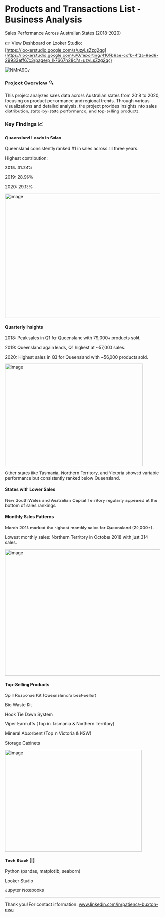 # Products and Transactions List - Business Analysis
Sales Performance Across Australian States (2018-2020)

👉 View Dashboard on Looker Studio: [https://lookerstudio.google.com/s/uzyLsZzg2qg](https://lookerstudio.google.com/u/0/reporting/4105b6ae-ccfb-4f2a-9ed6-29933eff67c3/page/p_lk7667h28c?s=uzyLsZzg2qg)

![NMrA9Cy](https://github.com/user-attachments/assets/ab9251f1-ec06-4dc3-8cc8-8d89faf08e97)

### Project Overview 🔍 
This project analyzes sales data across Australian states from 2018 to 2020, focusing on product performance and regional trends. Through various visualizations and detailed analysis, the project provides insights into sales distribution, state-by-state performance, and top-selling products.

### Key Findings 📈 
#### Queensland Leads in Sales
Queensland consistently ranked #1 in sales across all three years.

Highest contribution:

2018: 31.24%

2019: 28.96%

2020: 29.13%

<img width="595" height="406" alt="image" src="https://github.com/user-attachments/assets/0593adbd-baee-4120-a88d-398c8674a8d6" />

#### Quarterly Insights
2018: Peak sales in Q1 for Queensland with 79,000+ products sold.

2019: Queensland again leads, Q1 highest at ~57,000 sales.

2020: Highest sales in Q3 for Queensland with ~56,000 products sold.

<img width="449" height="333" alt="image" src="https://github.com/user-attachments/assets/25f281c1-562a-4c23-91ac-b6820622a0ca" />

Other states like Tasmania, Northern Territory, and Victoria showed variable performance but consistently ranked below Queensland.

#### States with Lower Sales
New South Wales and Australian Capital Territory regularly appeared at the bottom of sales rankings.

#### Monthly Sales Patterns
March 2018 marked the highest monthly sales for Queensland (29,000+).

Lowest monthly sales: Northern Territory in October 2018 with just 314 sales.

<img width="578" height="412" alt="image" src="https://github.com/user-attachments/assets/5ce20c26-90b9-48b8-82a7-688d6d6c55f5" />

#### Top-Selling Products
Spill Response Kit (Queensland's best-seller)

Bio Waste Kit

Hook Tie Down System

Viper Earmuffs (Top in Tasmania & Northern Territory)

Mineral Absorbent (Top in Victoria & NSW)

Storage Cabinets

<img width="445" height="332" alt="image" src="https://github.com/user-attachments/assets/a29ca2d5-0548-4147-bf5a-35c8349a4212" />

#### Tech Stack 🧑‍💻 
Python (pandas, matplotlib, seaborn)

Looker Studio

Jupyter Notebooks

---

Thank you! For contact information: www.linkedin.com/in/patience-buxton-msc

